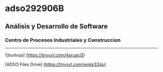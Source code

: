 # adso292906B

## Análisis y Desarrollo de Software

### Centro de Procesos Industriales y Construccion 

---
![burbuja] (https://tinyurl.com/4aruacj5)

[ADSO Files Drive] (https://tinyurl.com/wnkk334u)

